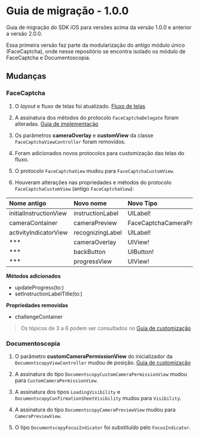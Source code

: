 # Guia de migração - 1.0.0
Guia de migração do SDK iOS para versões acima da versão 1.0.0 e anterior a versão 2.0.0.

Essa primeira versão faz parte da modularização do antigo módulo único (FaceCaptcha), onde nesse repositório se encontra isolado os módulo de FaceCaptcha e Documentoscopia.

## Mudanças

### FaceCaptcha

1. O *layout* e fluxo de telas foi atualizado. [Fluxo de telas](../../FaceCaptcha/FaceCaptcha-ScreensFlow.md)

2. A assinatura dos métodos do protocolo `FaceCaptchaDelegate` foram alteradas. [Guia de implementação](../../FaceCaptcha/FaceCaptcha-Implementation.md)

3. Os parâmetros **cameraOverlay** e **customView** da classe `FaceCaptchaViewController` foram removidos.

4. Foram adicionados novos protocolos para customização das telas do fluxo.

5. O protocolo `FaceCaptchaView` mudou para `FaceCaptchaCustomView`.

6. Houveram alterações nas propriedades e métodos do protocolo `FaceCaptchaCustomView` (antigo `FaceCaptchaView`):

| **Nome antigo**        | **Novo nome**    | **Novo Tipo**                 |
| :--------------------- | :--------------- | :---------------------------- |
| initialInstructionView | instructionLabel | UILabel!                      |
| cameraContainer        | cameraPreview    | FaceCaptchaCameraPreviewView! |
| activityIndicatorView  | recognizingLabel | UILabel!                      |
| ***                    | cameraOverlay    | UIView!                       |
| ***                    | backButton       | UIButton!                     |
| ***                    | progressView     | UIView!                       |

**Métodos adicionados**
- updateProgress(to:)
- setInstructionLabelTitle(to:)

**Propriedades removidas**
- challengeContainer

> Os tópicos de 3 a 6 podem ser consultados no [Guia de customização](../../FaceCaptcha/FaceCaptcha-Customization.md)

### Documentoscopia

1. O parâmetro **customCameraPermissionView** do inicializador da `DocumentscopyViewController` mudou de posição. [Guia de customização](../../Documentscopy/Documentscopy-Customization.md)

2. A assinatura do tipo ``DocumentscopyCustomCameraPermissionView`` mudou para ``CustomCameraPermissionView``.

3. A assinatura dos tipos ``LoadingVisibility`` e ``DocumentscopyConfirmationSheetVisibility`` mudou para ``Visibility``.

4. A assinatura do tipo ``DocumentscopyCameraPreviewView`` mudou para ``CameraPreviewView``.

5. O tipo ``DocumentscopyFocusIndicator`` foi substituído pelo ``FocusIndicator``.
